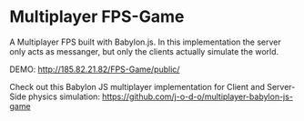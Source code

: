 # Multiplayer FPS-Game
A Multiplayer FPS built with Babylon.js. In this implementation the server only acts as messanger, but only the clients actually simulate the world.

DEMO: http://185.82.21.82/FPS-Game/public/

Check out this Babylon JS multiplayer implementation for Client and Server-Side physics simulation: https://github.com/j-o-d-o/multiplayer-babylon-js-game

